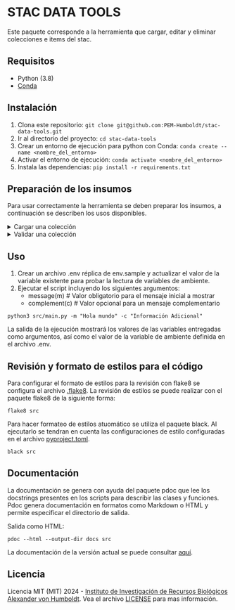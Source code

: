 # STAC DATA TOOLS

Este paquete corresponde a la herramienta que cargar, editar y eliminar colecciones e items del stac.

## Requisitos

- Python (3.8)
- [Conda](https://conda.io/projects/conda/en/latest/index.html)

## Instalación

1. Clona este repositorio: `git clone git@github.com:PEM-Humboldt/stac-data-tools.git`
1. Ir al directorio del proyecto: `cd stac-data-tools`
1. Crear un entorno de ejecución para python con Conda: `conda create --name <nombre_del_entorno>`
1. Activar el entorno de ejecución: `conda activate <nombre_del_entorno>`
1. Instala las dependencias: `pip install -r requirements.txt`

## Preparación de los insumos

Para usar correctamente la herramienta se deben preparar los insumos, a continuación se describen los usos disponibles.

<details>
<summary>Cargar una colección</summary>

Para cargar una nueva colección (incluyendo los items de la misma) se debe seguir los siguientes pasos:

1.  Lo primero que hay que hacer es describir toda la información que se desea cargar a la nueva colección, esto se hace por medio de un archivo `.json`, siguiendo la especificación descrita en el archivo [collection_spec.md](collection_spec.md).

    El archivo [collection.example.json](collection.example.json) sirve como ejemplo y como punto de partida.

1. Cargar la carpeta de la colección en el directorio `input`, esta carpeta debe contar con los archivos correpondientes a las capas (.tif) y el archivo mencionado en el paso anterior que describe la colección en formato JSON y siempre debe ser nombrado `collection.json`.

</details>

<details>
<summary>Validar una colección</summary>

1. Asegurarse de copiar la carpeta de la colección dentro del directorio `input`, y luego ejecutar el script de validación con los siguientes parámetros:

    - -f --folder # Directorio dentro de input que contiene el archivo .json que describe la colección y los archivos correspondientes a las capas
    - -s --server # URL del servidor del STAC
    - -c --collection # Nombre de la colección (opcional)
```
    python3 src/check_collection.py -f folder_name -s stac_server -c collection_name
```


</details>

## Uso

1. Crear un archivo .env réplica de env.sample y actualizar el valor de la variable existente para probar la lectura de variables de ambiente.
1. Ejecutar el script incluyendo los siguientes argumentos:
    - message(m) # Valor obligatorio para el mensaje inicial a mostrar
    - complement(c) # Valor opcional para un mensaje complementario

```
python3 src/main.py -m "Hola mundo" -c "Información Adicional"
```
La salida de la ejecución mostrará los valores de las variables entregadas como argumentos, así como el valor de la variable de ambiente definida en el archivo .env.

## Revisión y formato de estilos para el código

Para configurar el formato de estilos para la revisión con flake8 se configura el archivo [.flake8](.flake8). La revisión de estilos se puede realizar con el paquete flake8 de la siguiente forma:
```
flake8 src
```

Para hacer formateo de estilos atuomático se utiliza el paquete black. Al ejecutarlo se tendran en cuenta las configuraciones de estilo configuradas en el archivo [pyproject.toml](pyproject.toml).
```
black src

```

## Documentación

La documentación se genera con ayuda del paquete pdoc que lee los docstrings presentes en los scripts para describir las clases y funciones. Pdoc genera documentación en formatos como Markdown o HTML y permite especificar el directorio de salida.

Salida como HTML:
```
pdoc --html --output-dir docs src
```

La documentación de la versión actual se puede consultar [aquí](https://pem-humboldt.github.io/stac-data-tools/src/).

## Licencia

Licencia MIT (MIT) 2024 - [Instituto de Investigación de Recursos Biológicos Alexander von Humboldt](http://humboldt.org.co). Vea el archivo [LICENSE](LICENSE) para mas información.
